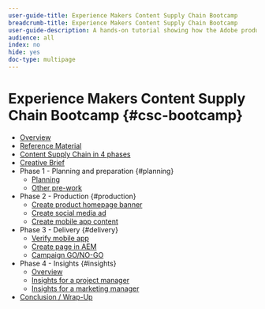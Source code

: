 ```yaml
---
user-guide-title: Experience Makers Content Supply Chain Bootcamp
breadcrumb-title: Experience Makers Content Supply Chain Bootcamp
user-guide-description: A hands-on tutorial showing how the Adobe products can help you optimize your Content Supply Chain.
audience: all
index: no
hide: yes
doc-type: multipage
---
```


# Experience Makers Content Supply Chain Bootcamp {#csc-bootcamp}

+   [Overview](/help/csc-bootcamp/overview.md)
+   [Reference Material](/help/csc-bootcamp/reference-material.md)
+   [Content Supply Chain in 4 phases](/help/csc-bootcamp/csc-in-4-phases.md)
+   [Creative Brief](/help/csc-bootcamp/creative-brief.md)
+   Phase 1 - Planning and preparation {#planning}
    + [Planning](/help/csc-bootcamp/phases/planning/planning.md)
    + [Other pre-work](/help/csc-bootcamp/phases/planning/prework.md)
+   Phase 2 - Production {#production}
    + [Create product homepage banner](/help/csc-bootcamp/phases/production/banner.md)
    + [Create social media ad](/help/csc-bootcamp/phases/production/social.md)
    + [Create mobile app content](/help/csc-bootcamp/phases/production/app.md)
+   Phase 3 - Delivery {#delivery}
    + [Verify mobile app](/help/csc-bootcamp/phases/delivery/app.md)
    + [Create page in AEM](/help/csc-bootcamp/phases/delivery/page-in-aem.md)
    + [Campaign GO/NO-GO](/help/csc-bootcamp/phases/delivery/go-nogo.md)
+   Phase 4 - Insights {#insights}
    + [Overview](/help/csc-bootcamp/phases/insights/overview.md)
    + [Insights for a project manager](/help/csc-bootcamp/phases/insights/project-manager.md)
    + [Insights for a marketing manager](/help/csc-bootcamp/phases/insights/marketing-manager.md)
+   [Conclusion / Wrap-Up](/help/csc-bootcamp/conclusion.md)
